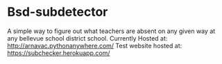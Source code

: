 # Bsd-subdetector
A simple way to figure out what teachers are absent on any given way at any bellevue school district school.
Currently Hosted at: http://arnavac.pythonanywhere.com/
Test website hosted at: https://subchecker.herokuapp.com/
